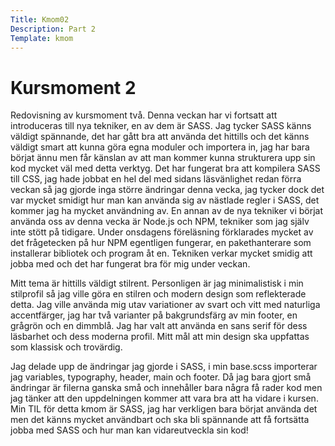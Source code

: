 ```yaml
---
Title: Kmom02
Description: Part 2
Template: kmom
---
```


Kursmoment 2
==================


Redovisning av kursmoment två. Denna veckan har vi fortsatt att introduceras till nya tekniker, en av dem är SASS. Jag tycker SASS känns väldigt spännande, det har gått bra att använda det hittills och det känns väldigt smart att kunna göra egna moduler och importera in, jag har bara börjat ännu men får känslan av att man kommer kunna strukturera upp sin kod mycket väl med detta verktyg. 
Det har fungerat bra att kompilera SASS till CSS, jag hade jobbat en hel del med sidans läsvänlighet redan förra veckan så jag gjorde inga större ändringar denna vecka, jag tycker dock det var mycket smidigt hur man kan använda sig av nästlade regler i SASS, det kommer jag ha mycket användning av. 
En annan av de nya tekniker vi börjat använda oss av denna vecka är Node.js och NPM, tekniker som jag själv inte stött på tidigare. Under onsdagens föreläsning förklarades mycket av det frågetecken på hur NPM egentligen fungerar, en pakethanterare som installerar bibliotek och program åt en. Tekniken verkar mycket smidig att jobba med och det har fungerat bra för mig under veckan. 

Mitt tema är hittills väldigt stilrent. Personligen är jag minimalistisk i min stilprofil så jag ville göra en stilren och modern design som reflekterade detta. Jag ville använda mig utav variationer av svart och vitt med naturliga accentfärger, jag har två varianter på bakgrundsfärg av min footer, en grågrön och en dimmblå. Jag har valt att använda en sans serif för dess läsbarhet och dess moderna profil. Mitt mål att min design ska uppfattas som klassisk och trovärdig.

Jag delade upp de ändringar jag gjorde i SASS, i min base.scss importerar jag variables, typography, header, main och footer. Då jag bara gjort små ändringar är filerna ganska små och innehåller bara några få rader kod men jag tänker att den uppdelningen kommer att vara bra att ha vidare i kursen. Min TIL för detta kmom är SASS, jag har verkligen bara börjat använda det men det känns mycket användbart och ska bli spännande att få fortsätta jobba med SASS och hur man kan vidareutveckla sin kod! 
